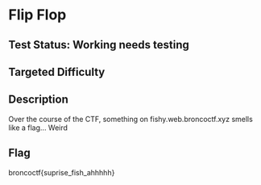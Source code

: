# Flip Flop

## Test Status: Working needs testing

## Targeted Difficulty

## Description

Over the course of the CTF, something on fishy.web.broncoctf.xyz smells like a flag... Weird

## Flag 

broncoctf{suprise_fish_ahhhhh}